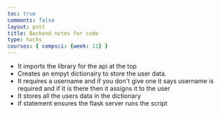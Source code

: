 ```yaml
---
toc: true
comments: false
layout: post
title: Backend notes for code
type: hacks
courses: { compsci: {week: 11} }
---
```


- It imports the library for the api at the top
- Creates an empyt dictionairy to store the user data.
- It requires a username and if you don't give one it says username is required and if it is there then it assigns it to the user
- It stores all the users data in the dictionary
- if statement ensures the flask server runs the script